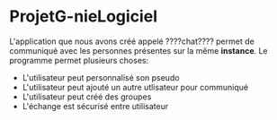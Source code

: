 # ProjetG-nieLogiciel

L'application que nous avons créé appelé ????chat???? permet de communiqué avec les personnes présentes sur la même **instance**. 
Le programme permet plusieurs choses:
- L'utilisateur peut personnalisé son pseudo
- L'utilisateur peut ajouté un autre utlisateur pour communiqué
- L'utilisateur peut créé des groupes 
- L'échange est sécurisé entre utilisateur

